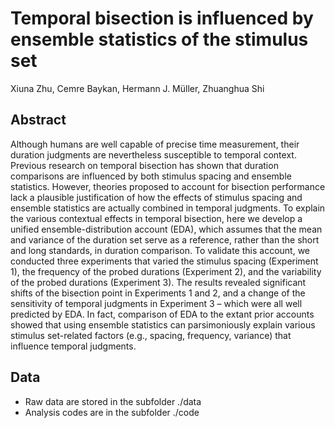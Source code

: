 # Temporal bisection is influenced by ensemble statistics of the stimulus set

Xiuna Zhu, Cemre Baykan, Hermann J. Müller, Zhuanghua Shi


## Abstract

Although humans are well capable of precise time measurement, their duration judgments are nevertheless susceptible to temporal context. Previous research on temporal bisection has shown that duration comparisons are influenced by both stimulus spacing and ensemble statistics. However, theories proposed to account for bisection performance lack a plausible justification of how the effects of stimulus spacing and ensemble statistics are actually combined in temporal judgments. To explain the various contextual effects in temporal bisection, here we develop a unified ensemble-distribution account (EDA), which assumes that the mean and variance of the duration set serve as a reference, rather than the short and long standards, in duration comparison. To validate this account, we conducted three experiments that varied the stimulus spacing (Experiment 1), the frequency of the probed durations (Experiment 2), and the variability of the probed durations (Experiment 3). The results revealed significant shifts of the bisection point in Experiments 1 and 2, and a change of the sensitivity of temporal judgments in Experiment 3 – which were all well predicted by EDA. In fact, comparison of EDA to the extant prior accounts showed that using ensemble statistics can parsimoniously explain various stimulus set-related factors (e.g., spacing, frequency, variance) that influence temporal judgments.


## Data 

* Raw data are stored in the subfolder ./data
* Analysis codes are in the subfolder ./code
